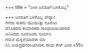 +++
title = "೦೫೫ ಜನಪತಿಗೆ ಬಳಿಕೊಬ್ಬ"

+++
ಜನಪತಿಗೆ ಬಳಿಕೊಬ್ಬ ವೇಶ್ಯಾಂ  
ಗನೆಯ ಸುತನು ಯುಯುತ್ಸು ನೂರೊಂ  
ದೆನಿಸಿತರಸು ಕುಮಾರಕರು ಗಾಂಧಾರಿಯುದರದಲಿ   
ಜನಿಸಿದರು ನೂರೊಂದು ನೂರ್ವರಿ  
ಗನುಜೆ ದುಸ್ಸಳೆಯಾದಳಾ ಮಾ  
ನಿನಿ ಜಯದ್ರಥನರಸಿಯಾದಳು ರಾಯ ಕೇಳ್ ಎಂದ     ॥55॥
